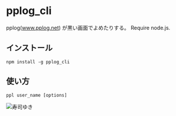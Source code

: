 
pplog_cli
=========

pplog(www.pplog.net) が黒い画面でよめたりする。
Require node.js.

## インストール
`npm install -g pplog_cli`

## 使い方
`ppl user_name [options]`


![寿司ゆき](https://d1zd1v0cxnbx2w.cloudfront.net/images/sets/sushiyuki/15.png) 
